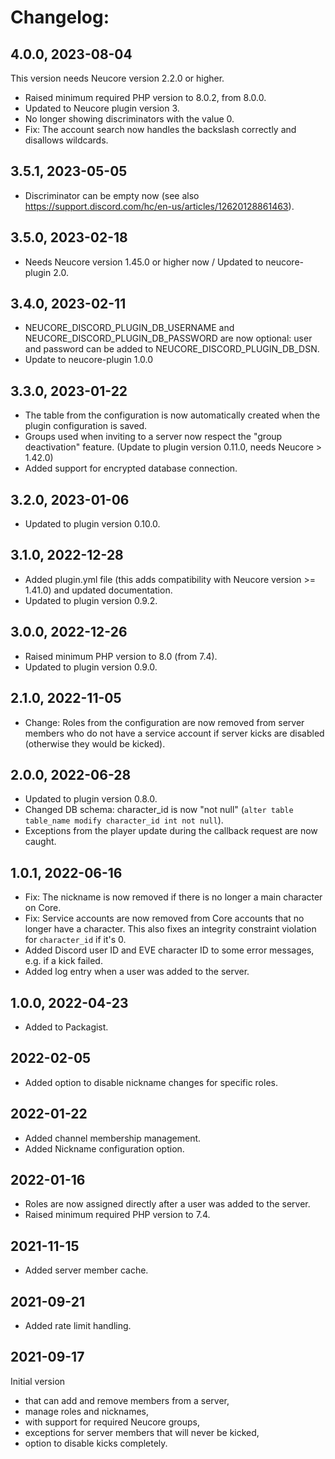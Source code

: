 # Changelog:

## 4.0.0, 2023-08-04

This version needs Neucore version 2.2.0 or higher.

- Raised minimum required PHP version to 8.0.2, from 8.0.0.
- Updated to Neucore plugin version 3.
- No longer showing discriminators with the value 0.
- Fix: The account search now handles the backslash correctly and disallows wildcards.

## 3.5.1, 2023-05-05

- Discriminator can be empty now (see also https://support.discord.com/hc/en-us/articles/12620128861463).

## 3.5.0, 2023-02-18

- Needs Neucore version 1.45.0 or higher now / Updated to neucore-plugin 2.0.

## 3.4.0, 2023-02-11

- NEUCORE_DISCORD_PLUGIN_DB_USERNAME and NEUCORE_DISCORD_PLUGIN_DB_PASSWORD are now optional: user and password
  can be added to NEUCORE_DISCORD_PLUGIN_DB_DSN.
- Update to neucore-plugin 1.0.0

## 3.3.0, 2023-01-22

- The table from the configuration is now automatically created when the plugin configuration is saved.
- Groups used when inviting to a server now respect the "group deactivation" feature. (Update to plugin
  version 0.11.0, needs Neucore > 1.42.0)
- Added support for encrypted database connection.

## 3.2.0, 2023-01-06

- Updated to plugin version 0.10.0.

## 3.1.0, 2022-12-28

- Added plugin.yml file (this adds compatibility with Neucore version >= 1.41.0) and updated documentation.
- Updated to plugin version 0.9.2.

## 3.0.0, 2022-12-26

- Raised minimum PHP version to 8.0 (from 7.4).
- Updated to plugin version 0.9.0.

## 2.1.0, 2022-11-05

- Change: Roles from the configuration are now removed from server members who do not have a service account if
  server kicks are disabled (otherwise they would be kicked).

## 2.0.0, 2022-06-28

- Updated to plugin version 0.8.0.
- Changed DB schema: character_id is now "not null" (`alter table table_name modify character_id int not null`).
- Exceptions from the player update during the callback request are now caught.

## 1.0.1, 2022-06-16

- Fix: The nickname is now removed if there is no longer a main character on Core.
- Fix: Service accounts are now removed from Core accounts that no longer have a character. This also fixes an
  integrity constraint violation for `character_id` if it's 0.
- Added Discord user ID and EVE character ID to some error messages, e.g. if a kick failed.
- Added log entry when a user was added to the server.

## 1.0.0, 2022-04-23

- Added to Packagist.

## 2022-02-05

- Added option to disable nickname changes for specific roles.

## 2022-01-22

- Added channel membership management.
- Added Nickname configuration option.

## 2022-01-16

- Roles are now assigned directly after a user was added to the server.
- Raised minimum required PHP version to 7.4.

## 2021-11-15

- Added server member cache.

## 2021-09-21

- Added rate limit handling.

## 2021-09-17

Initial version  

- that can add and remove members from a server, 
- manage roles and nicknames, 
- with support for required Neucore groups, 
- exceptions for server members that will never be kicked, 
- option to disable kicks completely.
